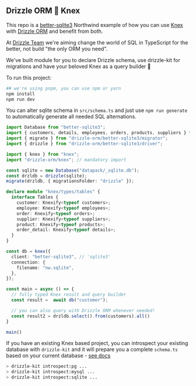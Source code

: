 ## Drizzle ORM 🤝 Knex

This repo is a [better-sqlite3](https://www.npmjs.com/package/better-sqlite3) Northwind example of how you can use [Knex](https://knexjs.org) with [Drizzle ORM](driz.li/orm) and benefit from both.  
 
At [Drizzle Team](https://drizzle.team) we're aiming change the world of SQL in TypeScript for the better, not build "the only ORM you need".  

We've built module for you to declare Drizzle schema, use drizzle-kit for migrations and have your beloved Knex as a query builder 🚀  

To run this project:
```bash
## we're using pnpm, you can use npm or yarn
npm install
npm run dev
```

You can alter sqlite schema in `src/schema.ts` and just use `npm run generate` to automatically generate all needed SQL alternations.  

```typescript
import Database from "better-sqlite3";
import { customers, details, employees, orders, products, suppliers } from "./schema";
import { migrate } from "drizzle-orm/better-sqlite3/migrator";
import { drizzle } from "drizzle-orm/better-sqlite3/driver";

import { knex } from "knex";
import "drizzle-orm/knex"; // mandatory import

const sqlite = new Database("datapack/_sqlite.db");
const drzldb = drizzle(sqlite);
migrate(drzldb, { migrationsFolder: "drizzle" });

declare module "knex/types/tables" {
  interface Tables {
    customer: Knexify<typeof customers>;
    employee: Knexify<typeof employees>;
    order: Knexify<typeof orders>;
    supplier: Knexify<typeof suppliers>;
    product: Knexify<typeof products>;
    order_detail: Knexify<typeof details>;
  }
}

const db = knex({
  client: "better-sqlite3", // 'sqlite3'
  connection: {
    filename: "nw.sqlite",
  },
});

const main = async () => {
  // fully typed Knex result and query builder
  const result =  await db("customer");

  // you can also query with Drizzle ORM whenever needed!
  const result2 = drzldb.select().from(customers).all()
}

main()
```

If you have an existing Knex based project, you can introspect your existing database with `drizzle-kit` and it will prepare you a complete `schema.ts` based on your current database - [see docs](driz.li/kit)
```bash 
> drizzle-kit introspect:pg ...
> drizzle-kit introspect:mysql ...
> drizzle-kit introspect:sqlite ...
```


